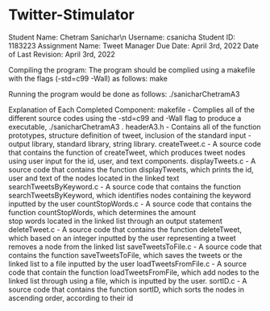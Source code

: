 # Twitter-Stimulator
Student Name: Chetram Sanichar\n
Username: csanicha
Student ID: 1183223 
Assignment Name: Tweet Manager
Due Date: April 3rd, 2022 
Date of Last Revision: April 3rd, 2022

Compiling the program: 
The program should be complied using a makefile with the flags (-std=c99 -Wall) as follows:
make 

Running the program would be done as follows: 
./sanicharChetramA3

Explanation of Each Completed Component: 
makefile - Complies all of the different source codes using the -std=c99 and -Wall flag to 
           produce a executable, ./sanicharChetramA3 .
headerA3.h - Contains all of the function prototypes, structure definition of tweet, inclusion 
             of the standard input - output library, standard library, string library. 
createTweet.c - A source code that contains the function of createTweet, which produces tweet 
                nodes using user input for the id, user, and text components. 
displayTweets.c - A source code that contains the function displayTweets, which prints the id, user 
                  and text of the nodes located in the linked text
searchTweetsByKeyword.c - A source code that contains the function searchTweetsByKeyword, which identifies
                          nodes containing the keyword inputted by the user
countStopWords.c - A source code that contains the function countStopWords, which determines the amount  
                   stop words located in the linked list through an output statement
deleteTweet.c - A source code that contains the function deleteTweet, which based on an integer inputted by the user
                representing a tweet removes a node from the linked list
saveTweetsToFile.c - A source code that contains the function saveTweetsToFile, which saves the tweets or the linked list
                     to a file inputted by the user 
loadTweetsFromFile.c - A source code that contain the function loadTweetsFromFile, which add nodes to the linked list 
                       through using a file, which is inputted by the user.
sortID.c - A source code that contains the function sortID, which sorts the nodes in ascending order, according to their 
           id
